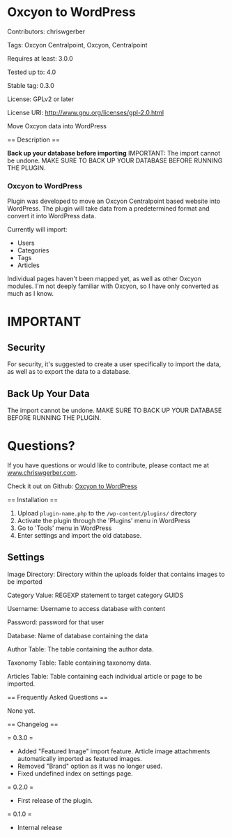 # Oxcyon to WordPress #

Contributors:
chriswgerber

Tags:
Oxcyon Centralpoint, Oxcyon, Centralpoint

Requires at least:
3.0.0

Tested up to:
4.0

Stable tag:
0.3.0

License:
GPLv2 or later

License URI:
http://www.gnu.org/licenses/gpl-2.0.html

Move Oxcyon data into WordPress

== Description ==

**Back up your database before importing**
IMPORTANT: The import cannot be undone. MAKE SURE TO BACK UP YOUR DATABASE BEFORE RUNNING THE PLUGIN.

### Oxcyon to WordPress

Plugin was developed to move an Oxcyon Centralpoint based website into WordPress. The plugin will take data from a
predetermined format and convert it into WordPress data.

Currently will import:

* Users
* Categories
* Tags
* Articles

Individual pages haven't been mapped yet, as well as other Oxcyon modules. I'm not deeply familiar with Oxcyon,
so I have only converted as much as I know.

# IMPORTANT #

## Security ##
For security, it's suggested to create a user specifically to import the data, as well as to export the data to a
database.

## Back Up Your Data ##
The import cannot be undone. MAKE SURE TO BACK UP YOUR DATABASE BEFORE RUNNING THE PLUGIN.

# Questions? #
If you have questions or would like to contribute, please contact me at www.chriswgerber.com.

Check it out on Github: [Oxcyon to WordPress][github]

== Installation ==

1. Upload `plugin-name.php` to the `/wp-content/plugins/` directory
2. Activate the plugin through the 'Plugins' menu in WordPress
3. Go to 'Tools' menu in WordPress
4. Enter settings and import the old database.

## Settings ##

Image Directory: Directory within the uploads folder that contains images to be imported

Category Value: REGEXP statement to target category GUIDS

Username: Username to access database with content

Password: password for that user

Database: Name of database containing the data

Author Table: The table containing the author data.

Taxonomy Table: Table containing taxonomy data.

Articles Table:  Table containing each individual article or page to be imported.

== Frequently Asked Questions ==

None yet.

== Changelog ==

= 0.3.0 =
* Added "Featured Image" import feature. Article image attachments automatically imported as featured images.
* Removed "Brand" option as it was no longer used.
* Fixed undefined index on settings page.

= 0.2.0 =
* First release of the plugin.

= 0.1.0 =
* Internal release

[github]: https://github.com/ThatGerber/oxcyon-to-wordpress/archive/master.zip "Oxcyon to WordPress - GitHub"